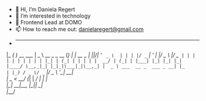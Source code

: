 - 👋 Hi, I’m Daniela Regert
- 👀 I’m interested in technology
- 🌱 Frontend Lead at DOMO
- 📫 How to reach me out: danielaregert@gmail.com
-  ___ _             ____              _      _       
|_ _( )_ __ ___   |  _ \  __ _ _ __ (_) ___| | __ _ 
 | ||/| '_ ` _ \  | | | |/ _` | '_ \| |/ _ \ |/ _` |
 | |  | | | | | | | |_| | (_| | | | | |  __/ | (_| |
|___| |_| |_| |_| |____/ \__,_|_| |_|_|\___|_|\__,_|
|  _ \ ___  __ _  ___ _ __| |_                      
| |_) / _ \/ _` |/ _ \ '__| __|                     
|  _ <  __/ (_| |  __/ |  | |_                      
|_| \_\___|\__, |\___|_|   \__|                     
           |___/                                                                                    
<!---
danielaregert/danielaregert is a ✨ special ✨ repository because its `README.md` (this file) appears on your GitHub profile.
You can click the Preview link to take a look at your changes.
--->
